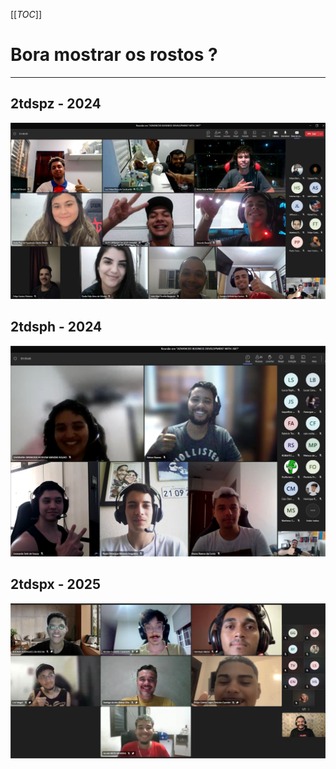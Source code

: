 [[_TOC_]]

# Bora mostrar os rostos ?
---

## 2tdspz - 2024
![alunos01.jpg](/.attachments/alunos01-ebbb698f-120f-4192-b848-331d34f08a5d.jpg)

## 2tdsph - 2024
![alunos02.jpg](/.attachments/alunos02-c1ec6a06-e2be-4707-873c-a477d725514d.jpg)

## 2tdspx - 2025
![1739240013113.jpg](/.attachments/1739240013113-9e20cf1f-73e6-4fdf-847a-164a65aecdb2.jpg)